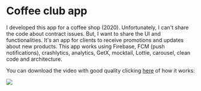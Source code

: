# Coffee club app

I developed this app for a coffee shop (2020). Unfortunately, I can't share the code about contract issues. 
But, I want to share the UI and functionalities. It's an app for clients to receive promotions and updates about new products. 
This app works using Firebase, FCM (push notifications), crashlytics, analytics, GetX, mocktail, Lottie, carousel, clean code and architecture.


You can download the video with good quality clicking [here](https://github.com/Leomhl/coffee_club/raw/main/coffee_club.mp4) of how it works:



![](coffee_club.gif)